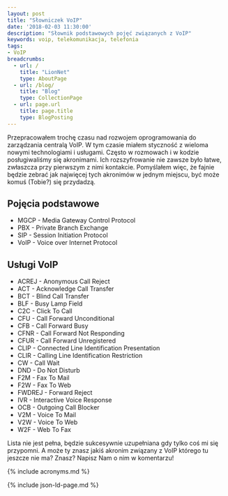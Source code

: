 ```yaml
---
layout: post
title: "Słowniczek VoIP"
date: '2018-02-03 11:30:00'
description: "Słownik podstawowych pojęć związanych z VoIP"
keywords: voip, telekomunikacja, telefonia
tags:
- VoIP
breadcrumbs:
  - url: /
    title: "LionNet"
    type: AboutPage
  - url: /blog/
    title: "Blog"
    type: CollectionPage
  - url: page.url
    title: page.title
    type: BlogPosting
---
```


Przepracowałem trochę czasu nad rozwojem oprogramowania do zarządzania centralą VoIP. W tym czasie miałem styczność z wieloma nowymi technologiami i usługami. Często w rozmowach i w kodzie posługiwaliśmy się akronimami. Ich rozszyfrowanie nie zawsze było łatwe, zwłaszcza przy pierwszym z nimi kontakcie. Pomyślałem więc, że fajnie będzie zebrać jak najwięcej tych akronimów w jednym miejscu, być może komuś (Tobie?) się przydadzą.

## Pojęcia podstawowe

* MGCP - Media Gateway Control Protocol
* PBX - Private Branch Exchange
* SIP - Session Initiation Protocol
* VoIP - Voice over Internet Protocol

## Usługi VoIP

* ACREJ - Anonymous Call Reject
* ACT - Acknowledge Call Transfer
* BCT - Blind Call Transfer
* BLF - Busy Lamp Field
* C2C - Click To Call
* CFU - Call Forward Unconditional
* CFB - Call Forward Busy
* CFNR - Call Forward Not Responding
* CFUR - Call Forward Unregistered
* CLIP - Connected Line Identification Presentation
* CLIR - Calling Line Identification Restriction
* CW - Call Wait
* DND - Do Not Disturb
* F2M - Fax To Mail
* F2W - Fax To Web
* FWDREJ - Forward Reject
* IVR - Interactive Voice Response
* OCB - Outgoing Call Blocker
* V2M - Voice To Mail
* V2W - Voice To Web
* W2F - Web To Fax

Lista nie jest pełna, będzie sukcesywnie uzupełniana gdy tylko coś mi się przypomni. A może ty znasz jakiś akronim związany z VoIP którego tu jeszcze nie ma? Znasz? Napisz Nam o nim w komentarzu!

{% include acronyms.md %}

{% include json-ld-page.md %}
